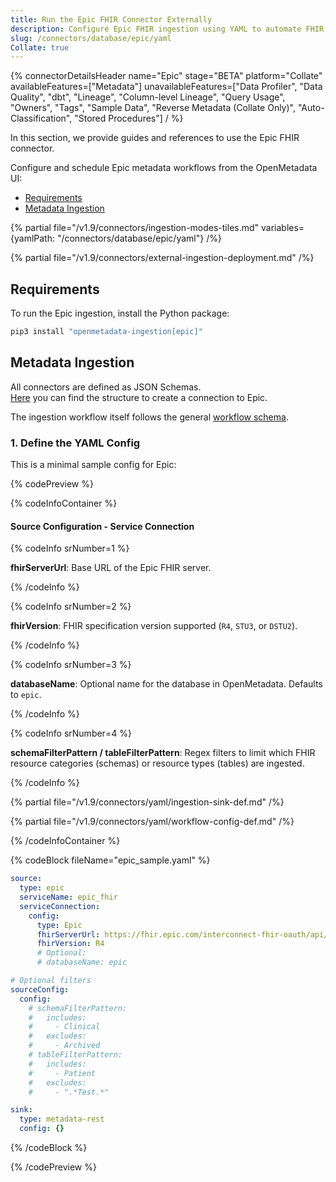 ```yaml
---
title: Run the Epic FHIR Connector Externally
description: Configure Epic FHIR ingestion using YAML to automate FHIR resource metadata collection.
slug: /connectors/database/epic/yaml
Collate: true
---
```


{% connectorDetailsHeader
name="Epic"
stage="BETA"
platform="Collate"
availableFeatures=["Metadata"]
unavailableFeatures=["Data Profiler", "Data Quality", "dbt", "Lineage", "Column-level Lineage", "Query Usage", "Owners", "Tags", "Sample Data", "Reverse Metadata (Collate Only)", "Auto-Classification", "Stored Procedures"]
/ %}

In this section, we provide guides and references to use the Epic FHIR connector.

Configure and schedule Epic metadata workflows from the OpenMetadata UI:

- [Requirements](#requirements)
- [Metadata Ingestion](#metadata-ingestion)

{% partial file="/v1.9/connectors/ingestion-modes-tiles.md" variables={yamlPath: "/connectors/database/epic/yaml"} /%}

{% partial file="/v1.9/connectors/external-ingestion-deployment.md" /%}

## Requirements

To run the Epic ingestion, install the Python package:

```bash
pip3 install "openmetadata-ingestion[epic]"
```

## Metadata Ingestion

All connectors are defined as JSON Schemas.  
[Here](https://github.com/open-metadata/OpenMetadata/blob/main/openmetadata-spec/src/main/resources/json/schema/entity/services/connections/database/epicConnection.json) you can find the structure to create a connection to Epic.

The ingestion workflow itself follows the general [workflow schema](https://github.com/open-metadata/OpenMetadata/blob/main/openmetadata-spec/src/main/resources/json/schema/metadataIngestion/workflow.json).

### 1. Define the YAML Config

This is a minimal sample config for Epic:

{% codePreview %}

{% codeInfoContainer %}

#### Source Configuration - Service Connection

{% codeInfo srNumber=1 %}

**fhirServerUrl**: Base URL of the Epic FHIR server.

{% /codeInfo %}

{% codeInfo srNumber=2 %}

**fhirVersion**: FHIR specification version supported (`R4`, `STU3`, or `DSTU2`).

{% /codeInfo %}

{% codeInfo srNumber=3 %}

**databaseName**: Optional name for the database in OpenMetadata. Defaults to `epic`.

{% /codeInfo %}

{% codeInfo srNumber=4 %}

**schemaFilterPattern / tableFilterPattern**: Regex filters to limit which FHIR resource categories (schemas) or resource types (tables) are ingested.

{% /codeInfo %}

{% partial file="/v1.9/connectors/yaml/ingestion-sink-def.md" /%}

{% partial file="/v1.9/connectors/yaml/workflow-config-def.md" /%}

{% /codeInfoContainer %}

{% codeBlock fileName="epic_sample.yaml" %}

```yaml {% isCodeBlock=true %}
source:
  type: epic
  serviceName: epic_fhir
  serviceConnection:
    config:
      type: Epic
      fhirServerUrl: https://fhir.epic.com/interconnect-fhir-oauth/api/FHIR/R4
      fhirVersion: R4
      # Optional:
      # databaseName: epic
```
```yaml {% srNumber=1 %}
# Optional filters
sourceConfig:
  config:
    # schemaFilterPattern:
    #   includes:
    #     - Clinical
    #   excludes:
    #     - Archived
    # tableFilterPattern:
    #   includes:
    #     - Patient
    #   excludes:
    #     - ".*Test.*"
```
```yaml {% srNumber=2 %}
sink:
  type: metadata-rest
  config: {}
```

{% /codeBlock %}

{% /codePreview %} 
